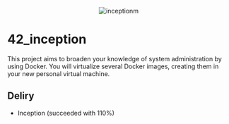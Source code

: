 <div align="center">

![inceptionm](https://github.com/carlosrocha-dev/42_inception/assets/3737837/04d50b65-3fd0-4e73-b941-87f048083136)
  
</div>

# 42_inception
This project aims to broaden your knowledge of system administration by using Docker. You will virtualize several Docker images, creating them in your new personal virtual machine.

## Deliry
- Inception (succeeded with 110%)
